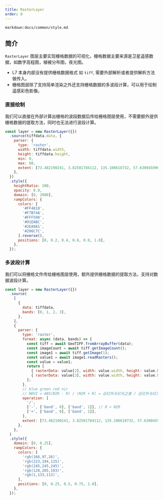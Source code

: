 ```yaml
---
title: RasterLayer
order: 0
---
```


`markdown:docs/common/style.md`

## 简介

`RasterLayer` 图层主要实现栅格数据的可视化，栅格数据主要来源是卫星遥感数据，如数字高程图，植被分布图，夜光图。

- L7 本身内部没有提供栅格数据格式 如 `tiff`, 需要外部解析或者提供解析方法做传入。
- 栅格图层除了支持简单渲染之外还支持栅格数据的多波段计算，可以用于绘制遥感彩色影像。

### 直接绘制

我们可以直接在外部计算出栅格的波段数据后传给栅格图层使用，不需要额外提供栅格数据的提取方法，同时也无法进行波段计算。

```js
const layer = new RasterLayer({})
  .source(tiffdata.data, {
    parser: {
      type: 'raster',
      width: tiffdata.width,
      height: tiffdata.height,
      min: 0,
      max: 80,
      extent: [73.482190241, 3.82501784112, 135.106618732, 57.6300459963],
    },
  })
  .style({
    heightRatio: 100,
    opacity: 0.8,
    domain: [0, 2000],
    rampColors: {
      colors: [
        '#FF4818',
        '#F7B74A',
        '#FFF598',
        '#91EABC',
        '#2EA9A1',
        '#206C7C',
      ].reverse(),
      positions: [0, 0.2, 0.4, 0.6, 0.8, 1.0],
    },
  });
```

### 多波段计算

我们可以将栅格文件传给栅格图层使用，额外提供栅格数据的提取方法，支持对数据波段计算。

```javascript
const layer = new RasterLayer({})
  .source(
    [
      {
        data: tiffdata,
        bands: [0, 1, 2, 3],
      },
    ],
    {
      parser: {
        type: 'raster',
        format: async (data, bands) => {
          const tiff = await GeoTIFF.fromArrayBuffer(data);
          const imageCount = await tiff.getImageCount();
          const image1 = await tiff.getImage(1);
          const value1 = await image1.readRasters();
          const value = value1;
          return [
            { rasterData: value[2], width: value.width, height: value.height }, // R
            { rasterData: value[3], width: value.width, height: value.height }, // NIR
          ];
        },
        // blue green red nir
        // NDVI = ABS(NIR - R) / (NIR + R) = 近红外与红光之差 / 近红外与红光之和
        operation: [
          '/',
          ['-', ['band', 0], ['band', 1]], // R > NIR
          ['+', ['band', 0], ['band', 1]],
        ],
        extent: [73.482190241, 3.82501784112, 135.106618732, 57.6300459963],
      },
    },
  )
  .style({
    domain: [0, 0.25],
    rampColors: {
      colors: [
        'rgb(166,97,26)',
        'rgb(223,194,125)',
        'rgb(245,245,245)',
        'rgb(128,205,193)',
        'rgb(1,133,113)',
      ],
      positions: [0, 0.25, 0.5, 0.75, 1.0],
    },
  });
```
